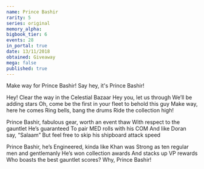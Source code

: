 ```yaml
---
name: Prince Bashir
rarity: 5
series: original
memory_alpha:
bigbook_tier: 6
events: 28
in_portal: true
date: 13/11/2018
obtained: Giveaway
mega: false
published: true
---
```


Make way for Prince Bashir!
Say hey, it's Prince Bashir!

Hey! Clear the way in the Celestial Bazaar
Hey you, let us through
We’ll be adding stars
Oh, come be the first in your fleet to behold this guy
Make way, here he comes
Ring bells, bang the drums
Ride the collection high!

Prince Bashir, fabulous gear, worth an event thaw
With respect to the gauntlet
He’s guaranteed
To pair MED rolls with his COM
And like Doran say, “Salaam”
But feel free to skip his shipboard attack speed

Prince Bashir, he’s Engineered, kinda like Khan was
Strong as ten regular men and gentlemanly
He’s won collection awards
And stacks up VP rewards
Who boasts the best gauntlet scores?
Why, Prince Bashir!
